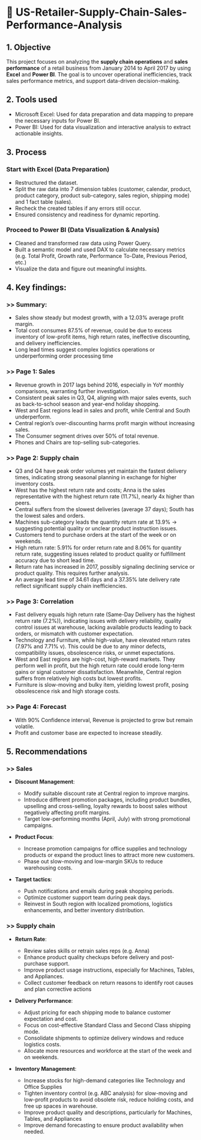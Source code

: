 # 🚚 US-Retailer-Supply-Chain-Sales-Performance-Analysis

## 1. Objective

This project focuses on analyzing the **supply chain operations** and **sales performance** of a retail business from January 2014 to April 2017 by using **Excel** and **Power BI**. The goal is to uncover operational inefficiencies, track sales performance metrics, and support data-driven decision-making.

## 2. Tools used

- Microsoft Excel: Used for data preparation and data mapping to prepare the necessary inputs for Power BI.  
- Power BI: Used for data visualization and interactive analysis to extract actionable insights.

## 3. Process

### Start with Excel (Data Preparation)

- Restructured the dataset.  
- Split the raw data into 7 dimension tables (customer, calendar, product, product category, product sub-category, sales region, shipping mode) and 1 fact table (sales).  
- Recheck the created tables if any errors still occur.  
- Ensured consistency and readiness for dynamic reporting.

### Proceed to Power BI (Data Visualization & Analysis)

- Cleaned and transformed raw data using Power Query.  
- Built a semantic model and used DAX to calculate necessary metrics (e.g. Total Profit, Growth rate, Performance To-Date, Previous Period, etc.)  
- Visualize the data and figure out meaningful insights.

## 4. Key findings:

### >> Summary:

- Sales show steady but modest growth, with a 12.03% average profit margin.  
- Total cost consumes 87.5% of revenue, could be due to excess inventory of low-profit items, high return rates, ineffective discounting, and delivery inefficiencies.  
- Long lead times suggest complex logistics operations or underperforming order processing time

### >> Page 1: Sales

- Revenue growth in 2017 lags behind 2016, especially in YoY monthly comparisons, warranting further investigation.  
- Consistent peak sales in Q3, Q4, aligning with major sales events, such as back-to-school season and year-end holiday shopping.  
- West and East regions lead in sales and profit, while Central and South underperform.  
- Central region’s over-discounting harms profit margin without increasing sales.  
- The Consumer segment drives over 50% of total revenue.  
- Phones and Chairs are top-selling sub-categories.

### >> Page 2: Supply chain

- Q3 and Q4 have peak order volumes yet maintain the fastest delivery times, indicating strong seasonal planning in exchange for higher inventory costs.  
- West has the highest return rate and costs; Anna is the sales representative with the highest return rate (11.7%), nearly 4x higher than peers.  
- Central suffers from the slowest deliveries (average 37 days); South has the lowest sales and orders.  
- Machines sub-category leads the quantity return rate at 13.9% → suggesting potential quality or unclear product instruction issues.  
- Customers tend to purchase orders at the start of the week or on weekends.  
- High return rate: 5.91% for order return rate and 8.06% for quantity return rate, suggesting issues related to product quality or fulfillment accuracy due to short lead time.  
- Return rate has increased in 2017, possibly signaling declining service or product quality. This requires further analysis.  
- An average lead time of 34.61 days and a 37.35% late delivery rate reflect significant supply chain inefficiencies.

### >> Page 3: Correlation

- Fast delivery equals high return rate (Same-Day Delivery has the highest return rate (7.2%)), indicating issues with delivery reliability, quality control issues at warehouse, lacking available products leading to back orders, or mismatch with customer expectation.  
- Technology and Furniture, while high-value, have elevated return rates (7.97% and 7.71% v). This could be due to any minor defects, compatibility issues, obsolescence risks, or unmet expectations.  
- West and East regions are high-cost, high-reward markets. They perform well in profit, but the high return rate could erode long-term gains or signal customer dissatisfaction. Meanwhile, Central region suffers from relatively high costs but lowest profits.  
- Furniture is slow-moving and bulky item, yielding lowest profit, posing obsolescence risk and high storage costs.

### >> Page 4: Forecast

- With 90% Confidence interval, Revenue is projected to grow but remain volatile.  
- Profit and customer base are expected to increase steadily.

## 5. Recommendations

### >> Sales

- **Discount Management**:  
    - Modify suitable discount rate at Central region to improve margins.  
    - Introduce different promotion packages, including product bundles, upselling and cross-selling, loyalty rewards to boost sales without negatively affecting profit margins.  
    - Target low-performing months (April, July) with strong promotional campaigns.

- **Product Focus**:  
    - Increase promotion campaigns for office supplies and technology products or expand the product lines to attract more new customers.  
    - Phase out slow-moving and low-margin SKUs to reduce warehousing costs.

- **Target tactics**:  
    - Push notifications and emails during peak shopping periods.  
    - Optimize customer support team during peak days.  
    - Reinvest in South region with localized promotions, logistics enhancements, and better inventory distribution.

### >> Supply chain

- **Return Rate**:  
    - Review sales skills or retrain sales reps (e.g. Anna)  
    - Enhance product quality checkups before delivery and post-purchase support.  
    - Improve product usage instructions, especially for Machines, Tables, and Appliances.  
    - Collect customer feedback on return reasons to identify root causes and plan corrective actions

- **Delivery Performance**:  
    - Adjust pricing for each shipping mode to balance customer expectation and cost.  
    - Focus on cost-effective Standard Class and Second Class shipping mode.  
    - Consolidate shipments to optimize delivery windows and reduce logistics costs.  
    - Allocate more resources and workforce at the start of the week and on weekends.

- **Inventory Management**:  
    - Increase stocks for high-demand categories like Technology and Office Supplies  
    - Tighten inventory control (e.g. ABC analysis) for slow-moving and low-profit products to avoid obsolete risk, reduce holding costs, and free up spaces in warehouse.  
    - Improve product quality and descriptions, particularly for Machines, Tables, and Appliances  
    - Improve demand forecasting to ensure product availability when needed.
